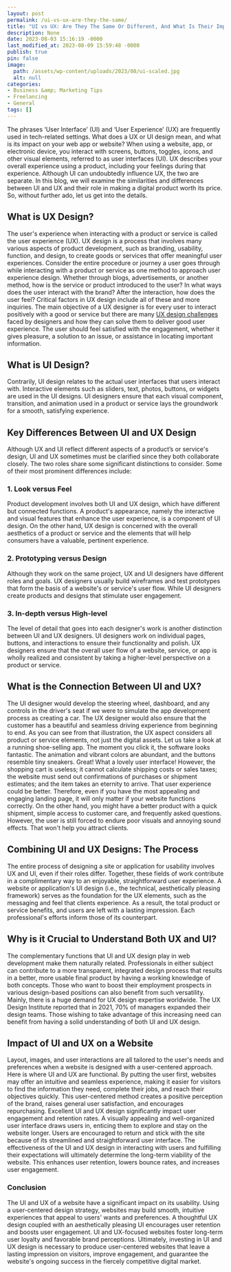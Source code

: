 ```yaml
---
layout: post
permalink: /ui-vs-ux-are-they-the-same/
title: "UI vs UX: Are They The Same Or Different, And What Is Their Impact On A Website?\_"
description: None
date: 2023-08-03 15:16:19 -0000
last_modified_at: 2023-08-09 15:59:48 -0000
publish: true
pin: false
image:
  path: /assets/wp-content/uploads/2023/08/ui-scaled.jpg
  alt: null
categories:
- Business &amp; Marketing Tips
- Freelancing
- General
tags: []
---
```

The phrases ‘User Interface’ (UI) and ‘User Experience’ (UX) are frequently used in tech-related settings. What does a UX or UI design mean, and what is its impact on your web app or website? When using a website, app, or electronic device, you interact with screens, buttons, toggles, icons, and other visual elements, referred to as user interfaces (UI). UX describes your overall experience using a product, including your feelings during that experience. Although UI can undoubtedly influence UX, the two are separate. In this blog, we will examine the similarities and differences between UI and UX and their role in making a digital product worth its price. So, without further ado, let us get into the details.

## What is UX Design?

The user's experience when interacting with a product or service is called the user experience (UX). UX design is a process that involves many various aspects of product development, such as branding, usability, function, and design, to create goods or services that offer meaningful user experiences. Consider the entire procedure or journey a user goes through while interacting with a product or service as one method to approach user experience design. Whether through blogs, advertisements, or another method, how is the service or product introduced to the user? In what ways does the user interact with the brand? After the interaction, how does the user feel? Critical factors in UX design include all of these and more inquiries. The main objective of a UX designer is for every user to interact positively with a good or service but there are many [UX design challenges](https://www.esparkinfo.com/blog/top-ux-design-challenges-and-solutions.html) faced by designers and how they can solve them to deliver good user experience. The user should feel satisfied with the engagement, whether it gives pleasure, a solution to an issue, or assistance in locating important information.

## What is UI Design?

Contrarily, UI design relates to the actual user interfaces that users interact with. Interactive elements such as sliders, text, photos, buttons, or widgets are used in the UI designs. UI designers ensure that each visual component, transition, and animation used in a product or service lays the groundwork for a smooth, satisfying experience.

## Key Differences Between UI and UX Design

Although UX and UI reflect different aspects of a product’s or service's design, UI and UX sometimes must be clarified since they both collaborate closely. The two roles share some significant distinctions to consider. Some of their most prominent differences include:

### 1\. Look versus Feel

Product development involves both UI and UX design, which have different but connected functions. A product's appearance, namely the interactive and visual features that enhance the user experience, is a component of UI design. On the other hand, UX design is concerned with the overall aesthetics of a product or service and the elements that will help consumers have a valuable, pertinent experience.

### 2\. Prototyping versus Design

Although they work on the same project, UX and UI designers have different roles and goals. UX designers usually build wireframes and test prototypes that form the basis of a website's or service's user flow. While UI designers create products and designs that stimulate user engagement.

### 3\. In-depth versus High-level

The level of detail that goes into each designer's work is another distinction between UI and UX designers. UI designers work on individual pages, buttons, and interactions to ensure their functionality and polish. UX designers ensure that the overall user flow of a website, service, or app is wholly realized and consistent by taking a higher-level perspective on a product or service.

## What is the Connection Between UI and UX?

The UI designer would develop the steering wheel, dashboard, and any controls in the driver's seat if we were to simulate the app development process as creating a car. The UX designer would also ensure that the customer has a beautiful and seamless driving experience from beginning to end. As you can see from that illustration, the UX aspect considers all product or service elements, not just the digital assets. Let us take a look at a running shoe-selling app. The moment you click it, the software looks fantastic. The animation and vibrant colors are abundant, and the buttons resemble tiny sneakers. Great! What a lovely user interface! However, the shopping cart is useless; it cannot calculate shipping costs or sales taxes; the website must send out confirmations of purchases or shipment estimates; and the item takes an eternity to arrive. That user experience could be better. Therefore, even if you have the most appealing and engaging landing page, it will only matter if your website functions correctly. On the other hand, you might have a better product with a quick shipment, simple access to customer care, and frequently asked questions. However, the user is still forced to endure poor visuals and annoying sound effects. That won't help you attract clients.

## Combining UI and UX Designs: The Process

The entire process of designing a site or application for usability involves UX and UI, even if their roles differ. Together, these fields of work contribute in a complimentary way to an enjoyable, straightforward user experience. A website or application's UI design (i.e., the technical, aesthetically pleasing framework) serves as the foundation for the UX elements, such as the messaging and feel that clients experience. As a result, the total product or service benefits, and users are left with a lasting impression. Each professional's efforts inform those of its counterpart.

## Why is it Crucial to Understand Both UX and UI?

The complementary functions that UI and UX design play in web development make them naturally related. Professionals in either subject can contribute to a more transparent, integrated design process that results in a better, more usable final product by having a working knowledge of both concepts. Those who want to boost their employment prospects in various design-based positions can also benefit from such versatility. Mainly, there is a huge demand for UX design expertise worldwide. The UX Design Institute reported that in 2021, 70% of managers expanded their design teams. Those wishing to take advantage of this increasing need can benefit from having a solid understanding of both UI and UX design.

## Impact of UI and UX on a Website

Layout, images, and user interactions are all tailored to the user's needs and preferences when a website is designed with a user-centered approach. Here is where UI and UX are functional. By putting the user first, websites may offer an intuitive and seamless experience, making it easier for visitors to find the information they need, complete their jobs, and reach their objectives quickly. This user-centered method creates a positive perception of the brand, raises general user satisfaction, and encourages repurchasing. Excellent UI and UX design significantly impact user engagement and retention rates. A visually appealing and well-organized user interface draws users in, enticing them to explore and stay on the website longer. Users are encouraged to return and stick with the site because of its streamlined and straightforward user interface. The effectiveness of the UI and UX design in interacting with users and fulfilling their expectations will ultimately determine the long-term viability of the website. This enhances user retention, lowers bounce rates, and increases user engagement.

### Conclusion

The UI and UX of a website have a significant impact on its usability. Using a user-centered design strategy, websites may build smooth, intuitive experiences that appeal to users' wants and preferences. A thoughtful UX design coupled with an aesthetically pleasing UI encourages user retention and boosts user engagement. UI and UX-focused websites foster long-term user loyalty and favorable brand perceptions. Ultimately, investing in UI and UX design is necessary to produce user-centered websites that leave a lasting impression on visitors, improve engagement, and guarantee the website's ongoing success in the fiercely competitive digital market.
